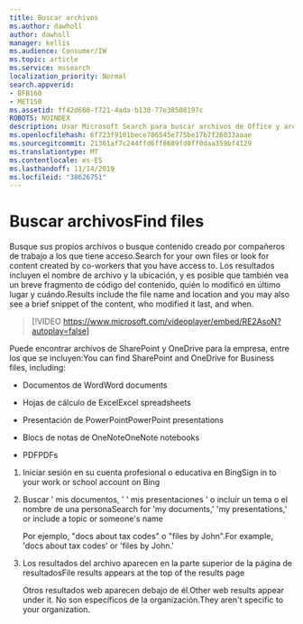 ```yaml
---
title: Buscar archivos
ms.author: dawholl
author: dawholl
manager: kellis
ms.audience: Consumer/IW
ms.topic: article
ms.service: mssearch
localization_priority: Normal
search.appverid:
- BFB160
- MET150
ms.assetid: ff42d668-f721-4ada-b130-77e38508197c
ROBOTS: NOINDEX
description: Usar Microsoft Search para buscar archivos de Office y archivos PDF y la información que verá
ms.openlocfilehash: 6f723f9101bece706545e775be17b7f26033aaae
ms.sourcegitcommit: 21361af7c244ffd6ff8689fd0ff0daa359bf4129
ms.translationtype: MT
ms.contentlocale: es-ES
ms.lasthandoff: 11/14/2019
ms.locfileid: "38626751"
---
```

# <a name="find-files"></a><span data-ttu-id="c69f3-103">Buscar archivos</span><span class="sxs-lookup"><span data-stu-id="c69f3-103">Find files</span></span>

<span data-ttu-id="c69f3-104">Busque sus propios archivos o busque contenido creado por compañeros de trabajo a los que tiene acceso.</span><span class="sxs-lookup"><span data-stu-id="c69f3-104">Search for your own files or look for content created by co-workers that you have access to.</span></span> <span data-ttu-id="c69f3-105">Los resultados incluyen el nombre de archivo y la ubicación, y es posible que también vea un breve fragmento de código del contenido, quién lo modificó en último lugar y cuándo.</span><span class="sxs-lookup"><span data-stu-id="c69f3-105">Results include the file name and location and you may also see a brief snippet of the content, who modified it last, and when.</span></span>
  
> [!VIDEO https://www.microsoft.com/videoplayer/embed/RE2AsoN?autoplay=false]
  
<span data-ttu-id="c69f3-106">Puede encontrar archivos de SharePoint y OneDrive para la empresa, entre los que se incluyen:</span><span class="sxs-lookup"><span data-stu-id="c69f3-106">You can find SharePoint and OneDrive for Business files, including:</span></span>
  
- <span data-ttu-id="c69f3-107">Documentos de Word</span><span class="sxs-lookup"><span data-stu-id="c69f3-107">Word documents</span></span>
    
- <span data-ttu-id="c69f3-108">Hojas de cálculo de Excel</span><span class="sxs-lookup"><span data-stu-id="c69f3-108">Excel spreadsheets</span></span>
    
- <span data-ttu-id="c69f3-109">Presentación de PowerPoint</span><span class="sxs-lookup"><span data-stu-id="c69f3-109">PowerPoint presentations</span></span>
    
- <span data-ttu-id="c69f3-110">Blocs de notas de OneNote</span><span class="sxs-lookup"><span data-stu-id="c69f3-110">OneNote notebooks</span></span>
    
- <span data-ttu-id="c69f3-111">PDF</span><span class="sxs-lookup"><span data-stu-id="c69f3-111">PDFs</span></span>
    
1. <span data-ttu-id="c69f3-112">Iniciar sesión en su cuenta profesional o educativa en Bing</span><span class="sxs-lookup"><span data-stu-id="c69f3-112">Sign in to your work or school account on Bing</span></span>
    
2. <span data-ttu-id="c69f3-113">Buscar ' mis documentos, ' ' mis presentaciones ' o incluir un tema o el nombre de una persona</span><span class="sxs-lookup"><span data-stu-id="c69f3-113">Search for 'my documents,' 'my presentations,' or include a topic or someone's name</span></span>
    
    <span data-ttu-id="c69f3-114">Por ejemplo, "docs about tax codes" o "files by John".</span><span class="sxs-lookup"><span data-stu-id="c69f3-114">For example, 'docs about tax codes' or 'files by John.'</span></span>
    
3. <span data-ttu-id="c69f3-115">Los resultados del archivo aparecen en la parte superior de la página de resultados</span><span class="sxs-lookup"><span data-stu-id="c69f3-115">File results appears at the top of the results page</span></span>
    
    <span data-ttu-id="c69f3-116">Otros resultados web aparecen debajo de él.</span><span class="sxs-lookup"><span data-stu-id="c69f3-116">Other web results appear under it.</span></span> <span data-ttu-id="c69f3-117">No son específicos de la organización.</span><span class="sxs-lookup"><span data-stu-id="c69f3-117">They aren't specific to your organization.</span></span>


